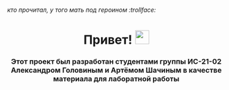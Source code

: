###### кто прочитал, у того мать под героином :trollface:
<h1 align="center"> Привет! </a> 
<img src="https://github.com/blackcater/blackcater/raw/main/images/Hi.gif" height="32"/></h1>
<h3 align="center">Этот проект был разработан студентами группы ИС-21-02 Александром Головиным и Артёмом Шачиным  в качестве материала для лаборатной работы </h3>
